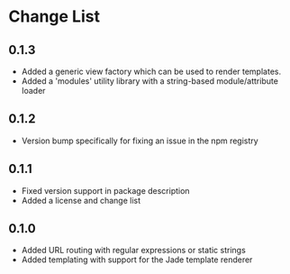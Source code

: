 Change List
===========

0.1.3
-----

* Added a generic view factory which can be used to render templates.
* Added a 'modules' utility library with a string-based module/attribute loader

0.1.2
-----

* Version bump specifically for fixing an issue in the npm registry

0.1.1
-----

* Fixed version support in package description
* Added a license and change list

0.1.0
-----

* Added URL routing with regular expressions or static strings
* Added templating with support for the Jade template renderer

